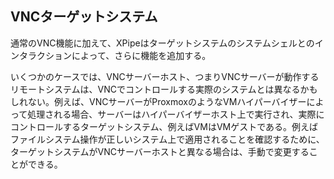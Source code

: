 ## VNCターゲットシステム

通常のVNC機能に加えて、XPipeはターゲットシステムのシステムシェルとのインタラクションによって、さらに機能を追加する。

いくつかのケースでは、VNCサーバーホスト、つまりVNCサーバーが動作するリモートシステムは、VNCでコントロールする実際のシステムとは異なるかもしれない。例えば、VNCサーバーがProxmoxのようなVMハイパーバイザーによって処理される場合、サーバーはハイパーバイザーホスト上で実行され、実際にコントロールするターゲットシステム、例えばVMはVMゲストである。例えばファイルシステム操作が正しいシステム上で適用されることを確認するために、ターゲットシステムがVNCサーバーホストと異なる場合は、手動で変更することができる。
